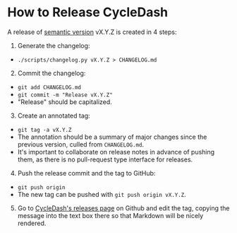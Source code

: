 # How to Release CycleDash

A release of [semantic version](http://semver.org/) vX.Y.Z is created in 4
steps:

1. Generate the changelog:
  * `./scripts/changelog.py vX.Y.Z > CHANGELOG.md`
2. Commit the changelog:
  * `git add CHANGELOG.md`
  * `git commit -m "Release vX.Y.Z"`
  * "Release" should be capitalized.
3. Create an annotated tag:
  * `git tag -a vX.Y.Z`
  * The annotation should be a summary of major changes since the previous
    version, culled from `CHANGELOG.md`.
  * It's important to collaborate on release notes in advance of pushing them,
    as there is no pull-request type interface for releases.
4. Push the release commit and the tag to GitHub:
  * `git push origin`
  * The new tag can be pushed with `git push origin vX.Y.Z`.
5. Go to
   [CycleDash's releases page](https://github.com/hammerlab/cycledash/releases)
   on Github and edit the tag, copying the message into the text box there so
   that Markdown will be nicely rendered.
